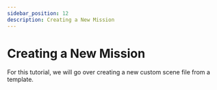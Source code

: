 ```yaml
---
sidebar_position: 12
description: Creating a New Mission
---
```


# Creating a New Mission

For this tutorial, we will go over creating a new custom scene file from a template.